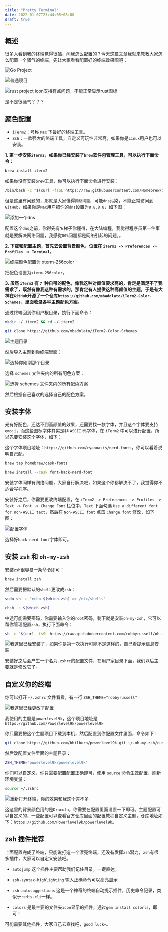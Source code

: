 ```yaml
---
title: "Pretty Terminal"
date: 2022-01-07T23:44:05+08:00
draft: true
---
```



## 概述

很多人看到我的终端觉得很酷，问我怎么配置的？今天这篇文章我就来教教大家怎么配置一个骚气的终端，先让大家看看配置好的终端效果图吧：

![Go Project](https://tva1.sinaimg.cn/large/008i3skNgy1gy5c5pc15nj317v0u0n2w.jpg)


![普通项目](https://files.mdnice.com/user/8699/0f364320-886a-495a-946c-7d2b457a774c.png)



![rust project icon支持有点问题，不能正常显示rust图标](https://files.mdnice.com/user/8699/08bc8bb0-e28b-4218-a383-a86cdd101b1e.png)

是不是很骚气？？？

## 颜色配置

- `iTerm2`：号称 `Mac` 下最好的终端工具。
- `Zsh`：一款强大的终端工具，自定义可玩性非常高，如果你是`Linux`用户也可以安装。


**1. 第一步安装`iTerm2`，如果你已经安装了`brew`软件包管理工具，可以执行下面命令：**

```bash
brew install iterm2
```

如果你没有安装`brew`工具，你可以执行下面命令进行安装：

```bash
/bin/bash -c "$(curl -fsSL https://raw.githubusercontent.com/Homebrew/install/HEAD/install.sh)"
```
但是这里有问题的，那就是大家懂得`网络问题`，可能`dns`污染，不能正常访问到`GitHub`，如果你是`Mac`用户把你的`dns`设置为`8.8.8.8`，如下图：

![添加一个dns](https://tva1.sinaimg.cn/large/008i3skNgy1gy5cylbg7vj30w40u0jso.jpg)

配置这个`dns`之前，你得先有`🪜`梯子你懂得，在大陆编程，我觉得程序员第一件事就是要解决网络问题，我感觉`80%`问题都是网络引起的问题。。

**2. 下载和配置主题，首先去设置背景颜色，位置在 `iTerm2 -> Preferences -> Profiles -> Terminal。`**

![终端颜色配置为 xterm-256color](https://tva1.sinaimg.cn/large/008i3skNgy1gy5dqmzed3j31920u0tct.jpg)

把配色设置为`xterm-256color`。

**3. 虽然 `iTerm2` 有 `7 `种自带的配色，像我这种对颜值要求高的，肯定是满足不了我需求了，既然有像我这种有需求的，那肯定有人提供这种高颜值的主题，于是有大神在`GitHub`开源了一个仓库`https://github.com/mbadolato/iTerm2-Color-Schemes`，里面收录各种主题配色方案。**

通过终端回到你用户根目录，执行下面命令：

```bash
mkdir ~/.iterm2 && cd ~/.iterm2

git clone https://github.com/mbadolato/iTerm2-Color-Schemes
```

![主题目录](https://tva1.sinaimg.cn/large/008i3skNgy1gy5e4fvxz9j316e0u043f.jpg)


然后导入主题到你终端里面：

![选择你刚刚那个目录](https://tva1.sinaimg.cn/large/008i3skNgy1gy5e5vj92xj31750u0q67.jpg)


选择 `schemes` 文件夹内的所有配色方案：

![选择 schemes 文件夹内的所有配色方案](https://tva1.sinaimg.cn/large/008i3skNgy1gy5e6n39cpj318e0owdiv.jpg)

然后根据自己喜欢的选择自己的配色方案。


## 安装字体

光有好配色，还达不到高颜值的效果，还需要找一款字体，并且这个字体要支持`emoji`，而这些图标字体其实是非 `ASCII` 码字体，在 `iTerm2` 中可以进行配置，所以先要安装这个字体，如下：

这个字体项目地址：`https://github.com/ryanoasis/nerd-fonts`，你可以看着说明自己配。

```bash
brew tap homebrew/cask-fonts

brew install --cask font-hack-nerd-font
```
安装字体同样有网络问题，大家自行解决吧，如果这个你都解决不了，我觉得你不适合写程序。


安装好之后，你需要更改终端配置，在 `iTerm2 -> Preferences -> Profiles -> Text -> Font -> Change Font` 栏位中，`Text` 下面勾选 `Use a different font for non-ASCII text`，然后在 `Non-ASCII font` 点击 `Change font` 修改，如下图：

![配置字体](https://tva1.sinaimg.cn/large/008i3skNgy1gy5ezi0drrj31cn0u0wio.jpg)

选择好`hack-nerd-font`字体即可。


## 安装 `zsh` 和 `oh-my-zsh`

安装`zsh`很容易一条命令即可：

```bash
brew install zsh
```

然后需要把默认的`shell`更改成`zsh`：

```bash
sudo sh -c "echo $(which zsh) >> /etc/shells"

chsh -s $(which zsh)
```
中途可能需要密码，你需要输入你的`root`密码，剩下就是安装`oh-my-zsh`，它可以帮你管理配置`zsh`，执行下面命令：

```bash
sh -c "$(curl -fsSL https://raw.githubusercontent.com/robbyrussell/oh-my-zsh/master/tools/install.sh)"
```

![我这里已经安装了，如果你是第一次执行可能不是这样的，自己看提示信息安装](https://tva1.sinaimg.cn/large/008i3skNgy1gy5fcm54gpj316e0u0jvo.jpg)

安装好之后会产生一个名为` .zshrc `的配置文件，在用户家目录下面，我们以后主要就是修改它了。


## 自定义你的终端

你可以打开 `~/.zshrc` 文件看看，有一行 `ZSH_THEME="robbyrussell" `


![我这里已经更改了配置](https://tva1.sinaimg.cn/large/008i3skNgy1gy5gx348aij316d0u0djr.jpg)

我使用的主题是`powerlevel9k`，这个项目地址是`https://github.com/Powerlevel9k/powerlevel9k`

你只需要把这个主题项目下载到本机，然后配置到你配置文件里面，命令如下：

```bash
git clone https://github.com/bhilburn/powerlevel9k.git ~/.oh-my-zsh/custom/themes/powerlevel9k
```
然后改配置文件里面的主题目录：

```bash
ZSH_THEME="powerlevel9k/powerlevel9k"
```
你们可以自定义，你只需要配置配置正确即可，使用 `source` 命令生效配置，刷新环境变量：

```bash
source ~/.zshrc
```

![重新打开终端，你的效果和我这个差不多](https://tva1.sinaimg.cn/large/008i3skNgy1gy5fpte0v9j316e0u078b.jpg)

这这里的背景颜色用的是`Dracula`，你需要在配置里面设置一下即可。主题配置可以自定义的，一些配置可以查看官方仓库里面的配置教程自定义主题，仓库地址如下：`https://github.com/Powerlevel9k/powerlevel9k`。

## zsh 插件推荐
上面配置完成了终端，只能说打造一个漂亮终端，还没有发挥`zsh`潜力，`zsh`有很多插件，大家可以自定义安装吧。

- `autojump` 这个插件主要帮助我们记住目录，一键直达。
- `zsh-syntax-highlighting` 输入正确命令可以高亮显示
- `zsh-autosuggestions` 这是一个神奇的终端自动提示插件，历史命令记录，类似于`redis-cli`一样。

- `colors` 是最主要的文件夹`icon`显示的插件，通过`gem install colorls`，即可！

可能需要其他插件，大家自己去查找吧，`good luck~`。


